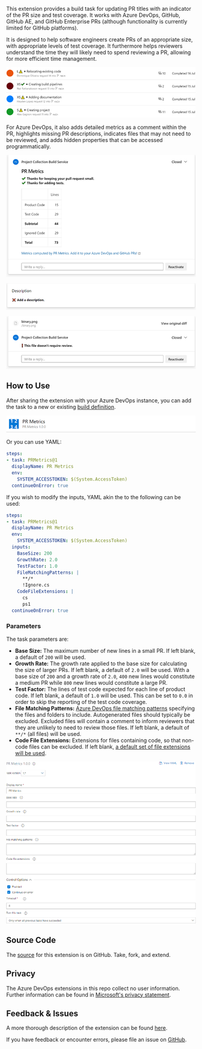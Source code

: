 This extension provides a build task for updating PR titles with an indicator of
the PR size and test coverage. It works with Azure DevOps, GitHub, GitHub AE,
and GitHub Enterprise PRs (although functionality is currently limited for
GitHub platforms).

It is designed to help software engineers create PRs of an appropriate size,
with appropriate levels of test coverage. It furthermore helps reviewers
understand the time they will likely need to spend reviewing a PR, allowing for
more efficient time management.

![PR titles prefixed by size and test indicators](images/titles.png)

For Azure DevOps, it also adds detailed metrics as a comment within the PR,
highlights missing PR descriptions, indicates files that may not need to be
reviewed, and adds hidden properties that can be accessed programmatically.

![Metrics comment](images/comment.png)

![Missing description indicator](images/description.png)

![Potentially ignorable file indicator](images/ignored.png)

## How to Use

After sharing the extension with your Azure DevOps instance, you can add the
task to a new or existing [build definition][build].

![Adding the PR Metrics task](images/task-add.png)

Or you can use YAML:

```YAML
steps:
- task: PRMetrics@1
  displayName: PR Metrics
  env:
    SYSTEM_ACCESSTOKEN: $(System.AccessToken)
  continueOnError: true
```

If you wish to modify the inputs, YAML akin the to the following can be used:

```YAML
steps:
- task: PRMetrics@1
  displayName: PR Metrics
  env:
    SYSTEM_ACCESSTOKEN: $(System.AccessToken)
  inputs:
    BaseSize: 200
    GrowthRate: 2.0
    TestFactor: 1.0
    FileMatchingPatterns: |
      **/*
      !Ignore.cs
    CodeFileExtensions: |
      cs
      ps1
  continueOnError: true
```

### Parameters

The task parameters are:

- **Base Size:** The maximum number of new lines in a small PR. If left blank,
  a default of `200` will be used.
- **Growth Rate:** The growth rate applied to the base size for calculating the
  size of larger PRs. If left blank, a default of `2.0` will be used. With a
  base size of `200` and a growth rate of `2.0`, `400` new lines would
  constitute a medium PR while `800` new lines would constitute a large PR.
- **Test Factor:** The lines of test code expected for each line of product
  code. If left blank, a default of `1.0` will be used. This can be set to `0.0`
  in order to skip the reporting of the test code coverage.
- **File Matching Patterns:** [Azure DevOps file matching patterns][globs]
  specifying the files and folders to include. Autogenerated files should
  typically be excluded. Excluded files will contain a comment to inform
  reviewers that they are unlikely to need to review those files. If left
  blank, a default of `**/*` (all files) will be used.
- **Code File Extensions:** Extensions for files containing code, so that
  non-code files can be excluded. If left blank,
  [a default set of file extensions will be used][defaultextensions].

![The PR Metrics task definition](images/task-definition.png)

## Source Code

The [source][github] for this extension is on GitHub. Take, fork, and extend.

## Privacy

The Azure DevOps extensions in this repo collect no user information. Further
information can be found in [Microsoft's privacy statement][privacy].

## Feedback & Issues

A more thorough description of the extension can be found [here][readme].

If you have feedback or encounter errors, please file an issue on
[GitHub][issues].

[build]: https://docs.microsoft.com/azure/devops/pipelines/create-first-pipeline
[globs]: https://docs.microsoft.com/azure/devops/pipelines/tasks/file-matching-patterns
[defaultextensions]: https://github.com/microsoft/OMEX-Azure-DevOps-Extensions/blob/main/PipelinesTasks/PRMetrics/README.md#default-code-file-extensions
[github]: https://github.com/microsoft/OMEX-Azure-DevOps-Extensions
[privacy]: https://privacy.microsoft.com/privacystatement
[readme]: https://github.com/microsoft/OMEX-Azure-DevOps-Extensions/blob/main/PipelinesTasks/PRMetrics/README.md
[issues]: https://github.com/microsoft/OMEX-Azure-DevOps-Extensions/issues
